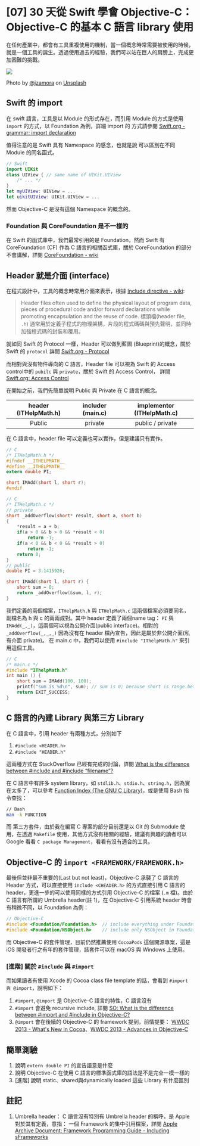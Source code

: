 # [07] 30 天從 Swift 學會 Objective-C：Objective-C 的基本 C 語言 library 使用

在任何產業中，都會有工具重複使用的機制，當一個概念時常需要被使用的時候，就是一個工具的誕生。透過使用過去的經驗，我們可以站在巨人的肩膀上，完成更加困難的挑戰。

![](https://images.unsplash.com/photo-1495741545814-2d7f4d75ea09?ixlib=rb-1.2.1&ixid=eyJhcHBfaWQiOjEyMDd9&auto=format&fit=crop&w=1654&q=80)

Photo by [@jzamora](https://unsplash.com/@jzamora) on [Unsplash](https://unsplash.com/photos/GWOTvo3qq7U)

## Swift  的 import
在 swift 語言，工具是以 Module 的形式存在，而引用 Module 的方式是使用 `import` 的方式，以 Foundation 為例，詳細 import 的 方式請參閱 [Swift.org - grammar: import declaration](https://docs.swift.org/swift-book/ReferenceManual/Declarations.html#grammar_import-declaration)

值得注意的是 Swift 具有 Namespace 的感念，也就是說 可以區別在不同 Module 的同名函式。

```swift
// Swift
import UIKit
class UIView { // same name of UIKit.UIView
	/* ... */
}
let myUIView: UIView = ...
let uikitUIView: UIKit.UIView = ...
```
然而 Objective-C 是沒有這個 Namespace 的概念的。

### Foundation 與 CoreFoundation 是不一樣的
在 Swift 的函式庫中，我們最常引用的是 Foundation，然而 Swift 有 CoreFoundation (CF) 作為 C 語言的相關函式庫，關於 CoreFoundation 的部分不會講解，詳閱 [CoreFoundation - wiki](https://en.wikipedia.org/wiki/Core_Foundation)

## Header 就是介面 (interface)

在程式設計中，工具的概念時常用介面來表示，根據 [Include directive - wiki](https://en.wikipedia.org/wiki/Include_directive):

> Header files often used to define the physical layout of program data, pieces of procedural code and/or forward declarations while promoting encapsulation and the reuse of code.
> 標頭檔(header file, `.h`) 通常用於定義子程式的物理架構，片段的程式碼碼與預先聲明，並同時加強程式碼的封裝和覆用。

就如同 Swift 的 Protocol 一樣，Header 可以做到藍圖 (Blueprint)的概念，關於 Swift 的 `protocol` 詳閱 [Swift.org - Protocol](https://docs.swift.org/swift-book/LanguageGuide/Protocols.html)

而相對與沒有物件導向的 C 語言，Header file 可以視為 Swift 的 Access control中的 `pubilc` 與 `private`，關於 Swift 的 Access Control， 詳閱 [Swift.org: Access Control](https://docs.swift.org/swift-book/LanguageGuide/AccessControl.html)

在開始之前，我們先簡單說明 Public 與 Private 在 C 語言的概念。

| header (ITHelpMath.h)  | includer (main.c) | implementor (ITHelpMath.c) |
| :---------------------:| :---------------: | :------------------------: |
|   Public 		         | private  		 | public / private 		  |

在 C 語言中，header file 可以定義也可以實作，但是建議只有實作。

```C
// C 
/* ITHelpMath.h */
#ifndef __ITHELPMATH__
#define __ITHELPMATH__
extern double PI;

short IMAdd(short l, short r);
#endif
```

```c
// C 
/* ITHelpMath.c */
// private
short _addOverflow(short* result, short a, short b)  
{  
    *result = a + b;  
    if(a > 0 && b > 0 && *result < 0)  
        return -1;  
    if(a < 0 && b < 0 && *result > 0)  
        return -1;  
    return 0;  
}  
// public 
double PI = 3.1415926;

short IMAdd(short l, short r) {
	short sum = 0;
	return _addOverflow(&sum, l, r);
}
```

我們定義的兩個檔案，`ITHelpMath.h` 與 `ITHelpMath.c` 這兩個檔案必須要同名，副檔名為 h 與 c 的兩兩成對。其中 header 定義了兩個name tag： `PI` 與 `IMAdd(_,_)`，這兩個可以視為公開介面(public interface)。相對的 `_addOverflow(_,_,_)` 因為沒有在 header 檔內宣告，因此是屬於非公開介面(私有介面 private)。
在 main.c 中，我們可以使用 `#include "IThelpMath.h"` 來引用這個工具。

```c
// C
/* main.c */
#include "IThelpMath.h"
int main () {
	short sum = IMAdd(100, 100);
	printf("sum is %d\n", sum); // sum is 0; because short is range between -128...127
	return EXIT_SUCCESS;
}
```


## C 語言的內建 Library 與第三方 Library
在 C 語言中，引用 header 有兩種方式，分別如下
1. `#include <HEADER.h>` 
2. `#include "HEADER.h"`

這兩種方式在 StackOverflow 已經有完成的討論，詳閱 [What is the difference between #include <filename> and #include “filename”?](https://stackoverflow.com/questions/21593/what-is-the-difference-between-include-filename-and-include-filename)

在 C 語言中有許多 system library，如 `stdlib.h`、`stdio.h`、`string.h`，因為實在太多了，可以參考 [Function Index (The GNU C Library)](https://www.gnu.org/software/libc/manual/html_node/Function-Index.html)，或是使用 Bash 指令查找： 
```Bash
// Bash
man -k FUNCTION
```

而 第三方套件，由於我在編寫 C 專案的部分目前還是以 Git 的 Submodule 使用，在透過 `Makefile` 使用，其他方式沒有相關的經驗，建議有興趣的讀者可以 Google 看看 `C package Management`，看看有沒有適合的工具。 

## Objective-C 的 `import <FRAMEWORK/FRAMEWORK.h>` 


最後但並非最不重要的(Last but not least)，Objective-C 承襲了 C 語言的 Header 方式，可以直接使用 `include <CHEADER.h>` 的方式直接引用 C 語言的 header，更進一步的可以使用同樣的方式引用 Objective-C 的檔案 (`.m` 檔)。由於 C 語言有所謂的 Umbrella header(註 1)，在 Objective-C 引用系統 header 時會有稍微不同，以 Foundation 為例：

```objectivec
// Objective-C
#include <Foundation/Foundation.h>  // include everything under Foundation
#include <Foundation/NSObject.h>    // include only NSObject in Foundation
```

而 Objective-C 的套件管理，目前仍然推薦使用 `CocoaPods` 這個開源專案，這是 iOS 開發者行之有年的套件管理，該套件可以在 macOS 與 Windows 上使用。

### [進階] 關於 `#include` 與 `#import`
而如果讀者有使用 Xcode 的 Cocoa class file template 的話，會看到 `#import 與 @import`，說明如下：
1. `#import`, `@import` 是 Objective-C 語言的特性，C 語言沒有
2. `#import` 會避免 recursive include, 詳閱 [SO: What is the difference between #import and #include in Objective-C?
](https://stackoverflow.com/a/439691/10172299)
3. `@import` 會在後續的 Objective-C 的 framework 提到，前情提要： [WWDC 2013 - What's New in Cocoa](https://developer.apple.com/videos/play/wwdc2013/205/)、[WWDC 2013 - Advances in Objective-C](https://developer.apple.com/videos/play/wwdc2013/404/)

## 簡單測驗
1. 說明 `extern double PI` 的宣告語意是什麼
1. 說明 Objective-C 在使用 C 語言的標準函式庫的語法是不是完全一模一樣的
1. [進階] 說明 static、shared與dynamically loaded 這些 Library 有什麼區別

## 註記
1.  Umbrella header： C  語言沒有特別有 Umbrella header 的稱呼，是 Apple 對於其有定義，意指： 一個 Framework 的集中引用檔案，詳閱 [Apple Archive Document: Framework Programming Guide - Including sFrameworks](https://developer.apple.com/library/archive/documentation/MacOSX/Conceptual/BPFrameworks/Tasks/IncludingFrameworks.html)
